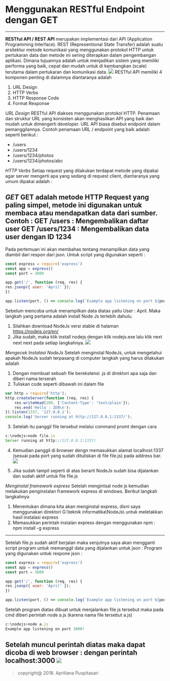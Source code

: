 # Menggunakan RESTful Endpoint dengan GET
---

**RESTful API / REST API** merupakan implementasi dari API (Application Programming Interface). REST (Representional State Transfer) adalah suatu arsitektur metode komunikasi yang menggunakan protokol HTTP untuk pertukaran data dan metode ini sering diterapkan dalam pengembangan aplikasi. Dimana tujuannya adalah untuk menjadikan sistem yang memiliki performa yang baik, cepat dan mudah untuk di kembangkan (scale) terutama dalam pertukaran dan komunikasi data.
![](1)
RESTful API memiliki 4 komponen penting di dalamnya diantaranya adalah
1. URL Design
2. HTTP Verbs
3. HTTP Response Code
4. Format Response

*URL Design*
RESTful API diakses menggunakan protokol HTTP. Penamaan dan struktur URL yang konsisten akan menghasilkan API yang baik dan mudah untuk dimengerti developer. URL API biasa disebut endpoint dalam pemanggilannya. Contoh penamaan URL / endpoint yang baik adalah seperti berikut :
* /users
* /users/1234
* /users/1234/photos
* /users/1234/photos/abc

*HTTP Verbs*
Setiap request yang dilakukan terdapat metode yang dipakai agar server mengerti apa yang sedang di request client, diantaranya yang umum dipakai adalah :

*GET*
GET adalah metode HTTP Request yang paling simpel, metode ini digunakan untuk membaca atau mendapatkan data dari sumber.
Contoh :
GET /users : Mengembalikan daftar user
GET /users/1234 : Mengembalikan data user dengan ID 1234
---

Pada pertemuan ini akan membahas tentang menampilkan data yang diambil dari respon dari json.
Untuk script yang digunakan seperti :
```javascript
const express = require('express')
const app = express()
const port = 3000

app.get('/', function (req, res) {
res.jsonp({ user: 'April' });
})

app.listen(port, () => console.log(`Example app listening on port ${port}!`))
```

Sebelum mencoba untuk menampilkan data diatas yaitu User : April. Maka langkah yang pertama adalah install Node Js terlebih dahulu.
1. Silahkan download NodeJs versi stable di halaman https://nodejs.org/en/
2. Jika sudah, maka klik install nodejs dengan klik nodejs.exe lalu klik next next next pada setiap langkahnya.
![](2)

*Mengecek Instalasi NodeJs*
Setelah menginstal NodeJs, untuk mengetahui apakah NodeJs sudah terpasang di computer langkah yang harus dilakukan adalah
1. Dengan membuat sebuah file berekstensi .js di direktori apa saja dan diberi nama terserah 
2. Tuliskan code seperti dibawah ini dalam file
```javascript
var http = require('http');
http.createServer(function (req, res) {
	res.writeHead(200, {'Content-Type': 'text/plain'});
	res.end('Hello : ZEN\n');
}).listen(1337, '127.0.0.1');
console.log('Server running at http://127.0.0.1:1337/');
```

3. Setelah itu panggil file tersebut melalui command promt dengan cara
```javascript
c:\nodejs>node file.js
Server running at http://127.0.0.1:1337/
```

4. Kemudian panggil di browser dengn memasukkan alamat localhost:1337 (sesuai pada port yang sudah dituliskan di file file.js) pada address bar.
![](3)

5.	Jika sudah tampil seperti di atas berarti NodeJs sudah bisa dijalankan dan sudah aktif untuk file file.js 

*Menginstal framework express*
Setelah mengintsal node js kemudian melakukan penginstalan framework express di windows. Berikut langkah langkahnya
1. Menentukan dimana kita akan menginstal express, disni saya menggunakan direktori G:\teknik informatika\NodeJs\ untuk meletakkan hasil instalasi express
2. Memasukkan perintah instalan express dengan menggunakan npm : npm install -g express
---

Setelah file.js sudah aktif berjalan maka senjutnya saya akan mengganti script program untuk memanggil data yang dijalankan untuk json :
Program yang digunakan untuk respone json :
```javascript
const express = require('express')
const app = express()
const port = 3000

app.get('/', function (req, res) {
res.jsonp({ user: 'April' });
})

app.listen(port, () => console.log(`Example app listening on port ${port}!`))
```

Setelah program diatas dibuat untuk menjalankan file js tersebut maka pada cmd diberi perintah node a.js (karena nama file tersebut a.js)
```javascript
c:\nodejs>node a.js
Example app listening on port 3000!
```

Setelah muncul perintah diatas maka dapat dicoba di web browser : dengan perintah localhost:3000
![](4)
---

> copyright@ 2018. Apriliana Puspitasari